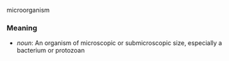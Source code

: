 microorganism
### Meaning
+ _noun_: An organism of microscopic or submicroscopic size, especially a bacterium or protozoan
